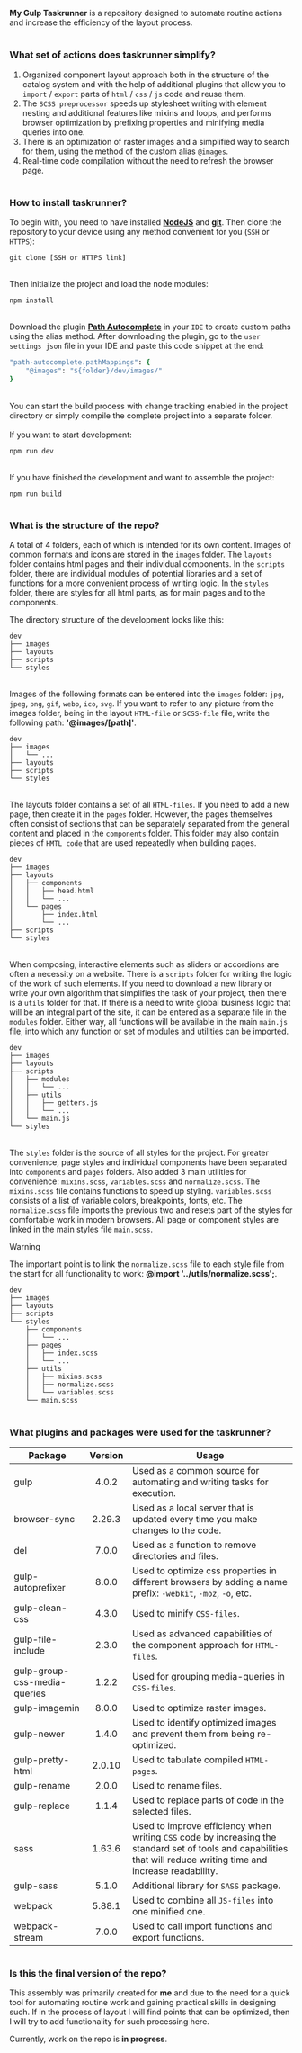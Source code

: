 **My Gulp Taskrunner** is a repository designed to automate routine actions and increase the efficiency of the layout process.

#

### What set of actions does taskrunner simplify?
1. Organized component layout approach both in the structure of the catalog system and with the help of additional plugins that allow you to `import` / `export` parts of `html` / `css` / `js` code and reuse them.
1. The `SCSS preprocessor` speeds up stylesheet writing with element nesting and additional features like mixins and loops, and performs browser optimization by prefixing properties and minifying media queries into one.
1. There is an optimization of raster images and a simplified way to search for them, using the method of the custom alias `@images`.
1. Real-time code compilation without the need to refresh the browser page.

#

### How to install taskrunner?
To begin with, you need to have installed [**NodeJS**](https://nodejs.org/en) and [**git**](https://git-scm.com/downloads). Then clone the repository to your device using any method convenient for you (`SSH` or `HTTPS`):

```console
git clone [SSH or HTTPS link]
```

\
Then initialize the project and load the node modules:
```console
npm install
```

\
Download the plugin [**Path Autocomplete**](https://marketplace.visualstudio.com/items?itemName=ionutvmi.path-autocomplete) in your `IDE` to create custom paths using the alias method. After downloading the plugin, go to the `user settings json` file in your IDE and paste this code snippet at the end:

```ruby
"path-autocomplete.pathMappings": {
	"@images": "${folder}/dev/images/"
}
```

\
You can start the build process with change tracking enabled in the project directory or simply compile the complete project into a separate folder.
\
\
If you want to start development:

```console
npm run dev
```

\
If you have finished the development and want to assemble the project:
```console
npm run build
```

#

### What is the structure of the repo?

A total of 4 folders, each of which is intended for its own content. Images of common formats and icons are stored in the `images` folder. The `layouts` folder contains html pages and their individual components. In the `scripts` folder, there are individual modules of potential libraries and a set of functions for a more convenient process of writing logic. In the `styles` folder, there are styles for all html parts, as for main pages and to the components.

The directory structure of the development looks like this:

```
dev
├── images
├── layouts
├── scripts
└── styles
```

\
Images of the following formats can be entered into the `images` folder: `jpg`, `jpeg`, `png`, `gif`, `webp`, `ico`, `svg`. If you want to refer to any picture from the images folder, being in the layout `HTML-file` or `SCSS-file` file, write the following path: **'@images/[path]'**.

```
dev
├── images
│   └── ...
├── layouts
├── scripts
└── styles
```

\
The layouts folder contains a set of all `HTML-files`. If you need to add a new page, then create it in the `pages` folder. However, the pages themselves often consist of sections that can be separately separated from the general content and placed in the `components` folder. This folder may also contain pieces of `HMTL code` that are used repeatedly when building pages.

```
dev
├── images
├── layouts
│   ├── components
│   │   ├── head.html
│   │   └── ...
│   └── pages
│       ├── index.html
│       └── ...
├── scripts
└── styles
```

\
When composing, interactive elements such as sliders or accordions are often a necessity on a website. There is a `scripts` folder for writing the logic of the work of such elements. If you need to download a new library or write your own algorithm that simplifies the task of your project, then there is a `utils` folder for that. If there is a need to write global business logic that will be an integral part of the site, it can be entered as a separate file in the `modules` folder. Either way, all functions will be available in the main `main.js` file, into which any function or set of modules and utilities can be imported.

```
dev
├── images
├── layouts
├── scripts
│   ├── modules
│   │   └── ...
│   ├── utils
│   │   ├── getters.js
│   │   └── ...
│   └── main.js
└── styles
```

\
The `styles` folder is the source of all styles for the project. For greater convenience, page styles and individual components have been separated into `components` and `pages` folders. Also added 3 main utilities for convenience: `mixins.scss`, `variables.scss` and `normalize.scss`. The `mixins.scss` file contains functions to speed up styling. `variables.scss` consists of a list of variable colors, breakpoints, fonts, etc. The `normalize.scss` file imports the previous two and resets part of the styles for comfortable work in modern browsers. All page or component styles are linked in the main styles file `main.scss`.

> [!WARNING]  
> The important point is to link the `normalize.scss` file to each style file from the start for all functionality to work: **@import '../utils/normalize.scss';**.

```
dev
├── images
├── layouts
├── scripts
└── styles
    ├── components
    │   └── ...
    ├── pages
    │   ├── index.scss
    │   └── ...
    ├── utils
    │   ├── mixins.scss
    │   ├── normalize.scss
    │   └── variables.scss
    └── main.scss
```

#

### What plugins and packages were used for the taskrunner?

| Package | Version | Usage |
| ----- | :-----: | ----- |
| gulp | 4.0.2 | Used as a common source for automating and writing tasks for execution. |
| browser-sync | 2.29.3 | Used as a local server that is updated every time you make changes to the code. |
| del | 7.0.0 | Used as a function to remove directories and files. |
| gulp-autoprefixer | 8.0.0 | Used to optimize css properties in different browsers by adding a name prefix: `-webkit`, `-moz`, `-o`, etc. |
| gulp-clean-css | 4.3.0 | Used to minify `CSS-files`. |
| gulp-file-include | 2.3.0 | Used as advanced capabilities of the component approach for `HTML-files`. |
| gulp-group-css-media-queries | 1.2.2 | Used for grouping media-queries in `CSS-files`. |
| gulp-imagemin | 8.0.0 | Used to optimize raster images. |
| gulp-newer | 1.4.0 | Used to identify optimized images and prevent them from being re-optimized. |
| gulp-pretty-html | 2.0.10 | Used to tabulate compiled `HTML-pages`. |
| gulp-rename | 2.0.0 | Used to rename files. |
| gulp-replace | 1.1.4 | Used to replace parts of code in the selected files. |
| sass | 1.63.6 | Used to improve efficiency when writing `CSS` code by increasing the standard set of tools and capabilities that will reduce writing time and increase readability. |
| gulp-sass | 5.1.0 | Additional library for `SASS` package.
| webpack | 5.88.1 | Used to combine all `JS-files` into one minified one. |
| webpack-stream | 7.0.0 | Used to call import functions and export functions. |

#

### Is this the final version of the repo?

This assembly was primarily created for **me** and due to the need for a quick tool for automating routine work and gaining practical skills in designing such. If in the process of layout I will find points that can be optimized, then I will try to add functionality for such processing here. 

Currently, work on the repo is **in progress**.